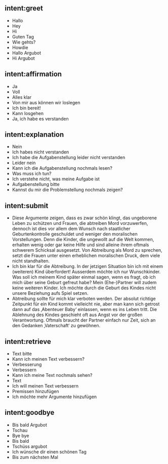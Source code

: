 ﻿## intent:greet
- Hallo
- Hey
- Hi
- Guten Tag
- Wie gehts?
- Howdie
- Hallo Argubot
- Hi Argubot

## intent:affirmation
- Ja
- Voll
- Alles klar
- Von mir aus können wir loslegen
- Ich bin bereit!
- Kann losgehen
- Ja, ich habe es verstanden

## intent:explanation 
- Nein
- Ich habes nicht verstanden
- Ich habe die Aufgabenstellung leider nicht verstanden
- Leider nein
- Kann ich die Aufgabenstellung nochmals lesen?
- Was muss ich tun?
- Ich verstehe nicht, was meine Aufgabe ist
- Aufgabenstellung bitte
- Kannst du mir die Problemstellung nochmals zeigen?

## intent:submit
- Diese Argumente zeigen, dass es zwar schön klingt, das ungeborene Leben zu schützen und Frauen, die abtreiben Mord vorzuwerfen, dennoch ist dies vor allem dem Wunsch nach staatlicher Geburtenkontrolle geschuldet und weniger den moralischen Vorstellungen. Denn die Kinder, die ungewollt auf die Welt kommen, erhalten wenig oder gar keine Hilfe und sind alleine ihrem oftmals schwerem Schicksal ausgesetzt. Von Abtreibung als Mord zu sprechen, setzt die Frauen unter einen erheblichen moralischen Druck, dem viele nicht standhalten.
- Ich bin klar für die Abtreibung. In der jetzigen Situation bin ich mit einem (weiteren) Kind überfordert! Ausserdem möchte ich nur Wunschkinder. Was soll ich meinem Kind später einmal sagen, wenn es fragt, ob ich mich über seine Geburt gefreut habe? Mein (Ehe-)Partner will zudem keine weiteren Kinder. Ich möchte durch die Geburt des Kindes nicht unsere Beziehung aufs Spiel setzen.
- Abtreibung sollte für mich klar verboten werden. Der absolut richtige Zeitpunkt für ein Kind kommt vielleicht nie, aber man kann sich getrost dann auf das ‚Abenteuer Baby‘ einlassen, wenn es ins Leben tritt. Die Ablehnung des Kindes geschieht oft aus Angst vor der großen Verantwortung. Oftmals braucht der Partner einfach nur Zeit, sich an den Gedanken ‚Vaterschaft‘ zu gewöhnen.

## intent:retrieve
- Text bitte
- Kann ich meinen Text verbessern?
- Verbesserung
- Verbessern
- Kann ich meine Text nochmals sehen?
- Text
- Ich will meinen Text verbessern
- Premissen hinzufügen
- Ich möchte mehr Argumente hinzufügen

## intent:goodbye
- Bis bald Argubot
- Tschau
- Bye bye
- Bis bald
- Tschüss argubot
- Ich wünsche dir einen schönen Tag
- Bis zum nächsten Mal
